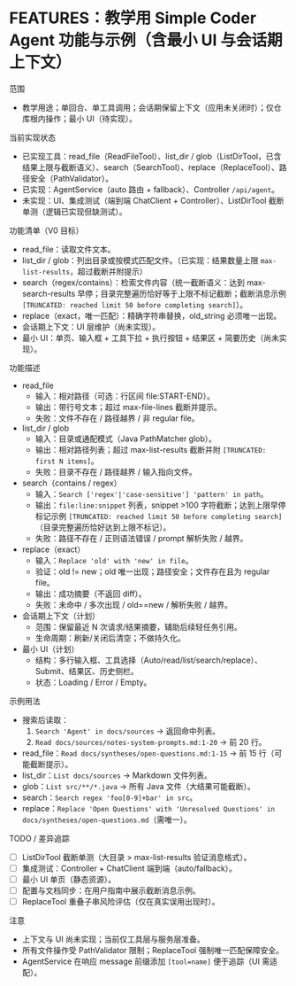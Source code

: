 # FEATURES：教学用 Simple Coder Agent 功能与示例（含最小 UI 与会话期上下文）

范围
- 教学用途；单回合、单工具调用；会话期保留上下文（应用未关闭时）；仅仓库根内操作；最小 UI（待实现）。

当前实现状态
- 已实现工具：read_file（ReadFileTool）、list_dir / glob（ListDirTool，已含结果上限与截断语义）、search（SearchTool）、replace（ReplaceTool）、路径安全（PathValidator）。
- 已实现：AgentService（auto 路由 + fallback）、Controller `/api/agent`。
- 未实现：UI、集成测试（端到端 ChatClient + Controller）、ListDirTool 截断单测（逻辑已实现但缺测试）。

功能清单（V0 目标）
- read_file：读取文件文本。
- list_dir / glob：列出目录或按模式匹配文件。（已实现：结果数量上限 `max-list-results`，超过截断并附提示）
- search（regex/contains）：检索文件内容（统一截断语义：达到 max-search-results 早停；目录完整遍历恰好等于上限不标记截断；截断消息示例 `[TRUNCATED: reached limit 50 before completing search]`）。
- replace（exact，唯一匹配）：精确字符串替换，old_string 必须唯一出现。
- 会话期上下文：UI 层维护（尚未实现）。
- 最小 UI：单页、输入框 + 工具下拉 + 执行按钮 + 结果区 + 简要历史（尚未实现）。

功能描述
- read_file
  - 输入：相对路径（可选：行区间 file:START-END）。
  - 输出：带行号文本；超过 max-file-lines 截断并提示。
  - 失败：文件不存在 / 路径越界 / 非 regular file。
- list_dir / glob
  - 输入：目录或通配模式（Java PathMatcher glob）。
  - 输出：相对路径列表；超过 max-list-results 截断并附 `[TRUNCATED: first N items]`。
  - 失败：目录不存在 / 路径越界 / 输入指向文件。
- search（contains / regex）
  - 输入：`Search ['regex'|'case-sensitive'] 'pattern' in path`。
  - 输出：`file:line:snippet` 列表，snippet >100 字符截断；达到上限早停标记示例 `[TRUNCATED: reached limit 50 before completing search]`（目录完整遍历恰好达到上限不标记）。
  - 失败：路径不存在 / 正则语法错误 / prompt 解析失败 / 越界。
- replace（exact）
  - 输入：`Replace 'old' with 'new' in file`。
  - 验证：old != new；old 唯一出现；路径安全；文件存在且为 regular file。
  - 输出：成功摘要（不返回 diff）。
  - 失败：未命中 / 多次出现 / old==new / 解析失败 / 越界。
- 会话期上下文（计划）
  - 范围：保留最近 N 次请求/结果摘要，辅助后续轻任务引用。
  - 生命周期：刷新/关闭后清空；不做持久化。
- 最小 UI（计划）
  - 结构：多行输入框、工具选择（Auto/read/list/search/replace）、Submit、结果区、历史侧栏。
  - 状态：Loading / Error / Empty。

示例用法
- 搜索后读取：
  1) `Search 'Agent' in docs/sources` → 返回命中列表。
  2) `Read docs/sources/notes-system-prompts.md:1-20` → 前 20 行。
- read_file：`Read docs/syntheses/open-questions.md:1-15` → 前 15 行（可能截断提示）。
- list_dir：`List docs/sources` → Markdown 文件列表。
- glob：`List src/**/*.java` → 所有 Java 文件（大结果可能截断）。
- search：`Search regex 'foo[0-9]+bar' in src`。
- replace：`Replace 'Open Questions' with 'Unresolved Questions' in docs/syntheses/open-questions.md`（需唯一）。

TODO / 差异追踪
- [ ] ListDirTool 截断单测（大目录 > max-list-results 验证消息格式）。
- [ ] 集成测试：Controller + ChatClient 端到端（auto/fallback）。
- [ ] 最小 UI 单页（静态资源）。
- [ ] 配置与文档同步：在用户指南中展示截断消息示例。
- [ ] ReplaceTool 重叠子串风险评估（仅在真实误用出现时）。

注意
- 上下文与 UI 尚未实现；当前仅工具层与服务层准备。
- 所有文件操作受 PathValidator 限制；ReplaceTool 强制唯一匹配保障安全。
- AgentService 在响应 message 前缀添加 `[tool=name]` 便于追踪（UI 需适配）。
